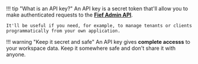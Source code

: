 !!! tip "What is an API key?"
    An API key is a secret token that'll allow you to make authenticated requests to the [**Fief Admin API**](/api).

    It'll be useful if you need, for example, to manage tenants or clients programmatically from your own application.

!!! warning "Keep it secret and safe"
    An API key gives **complete accesss** to your workspace data. Keep it somewhere safe and don't share it with anyone.
